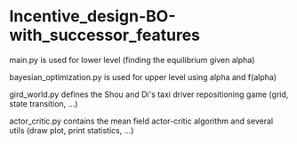# Incentive_design-BO-with_successor_features

main.py is used for lower level (finding the equilibrium given alpha) 

bayesian_optimization.py is used for upper level using alpha and f(alpha)

gird_world.py defines the Shou and Di's taxi driver repositioning game (grid, state transition, ...)

actor_critic.py contains the mean field actor-critic algorithm and several utils (draw plot, print statistics, ...)
